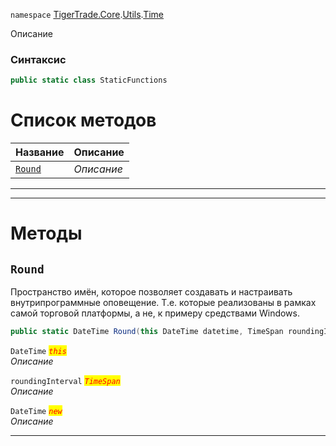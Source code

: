 
`namespace` [TigerTrade.Core](../../../TigerTrade.Core.md).[Utils](../../../TigerTrade.Core/Utils.md).[Time](../../../TigerTrade.Core/Utils/Time.md)


Описание

### Синтаксис
```csharp
public static class StaticFunctions
```


# Список методов
| Название | Описание |
| --- | --- |
| [`Round`](#test) | *Описание* |





***  
***  
# Методы

## `Round`<a href="test" id="test"></a>
Пространство имён, которое позволяет создавать и настраивать внутрипрограммные оповещение. Т.е. которые реализованы в рамках самой торговой платформы, а не, к примеру средствами Windows.

```csharp
public static DateTime Round(this DateTime datetime, TimeSpan roundingInterval)
```

`DateTime` <mark style="color:red;">*`this`*</mark>  
 *Описание*  

`roundingInterval` <mark style="color:red;">*`TimeSpan`*</mark>  
 *Описание*  

`DateTime` <mark style="color:red;">*`new`*</mark>  
 *Описание*  


***  

